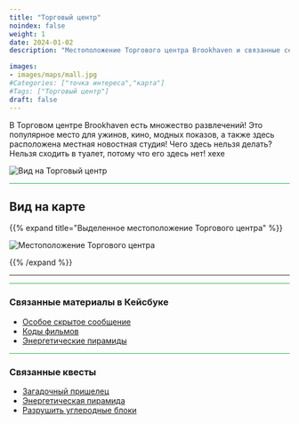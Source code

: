 ```yaml
---
title: "Торговый центр"
noindex: false
weight: 1
date: 2024-01-02
description: "Местоположение Торгового центра Brookhaven и связанные секреты"

images:
- images/maps/mall.jpg
#Categories: ["точка интереса","карта"]
#Tags: ["Торговый центр"]
draft: false
--- 
```


В Торговом центре Brookhaven есть множество развлечений! Это популярное место для ужинов, кино, модных показов, а также здесь расположена местная новостная студия! Чего здесь нельзя делать? Нельзя сходить в туалет, потому что его здесь нет! хехе

![Вид на Торговый центр](/images/maps/mall.jpg)

<hr style="background-color: #28b44c" size=8>

## Вид на карте

{{% expand title="Выделенное местоположение Торгового центра" %}}

![Местоположение Торгового центра](/images/maps/mall.png)

{{% /expand %}}

---

<hr style="background-color: #28b44c" size=8>

### Связанные материалы в Кейсбуке

- [Особое скрытое сообщение](/casebook/interesting/special_messages/#мемориал-рози--кошки-o1g)
- [Коды фильмов](/casebook/movie_codes/)
- [Энергетические пирамиды](/casebook/energy_pyramids/)

<hr style="background-color: #28b44c" size=8>

### Связанные квесты

- [Загадочный пришелец](/lore/quests/mystery_alien/)
- [Энергетическая пирамида](/lore/special_tools/energy_pyramid/)
- [Разрушить углеродные блоки](/lore/quests/destroy_carbon_blocks/)

